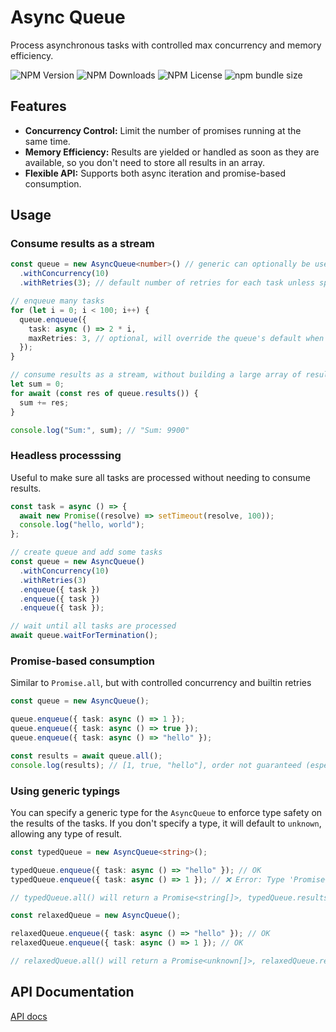 # Async Queue

Process asynchronous tasks with controlled max concurrency and memory efficiency.

![NPM Version](https://img.shields.io/npm/v/%40aherve%2Fasync-queue)
![NPM Downloads](https://img.shields.io/npm/dm/%40aherve%2Fasync-queue)
![NPM License](https://img.shields.io/npm/l/%40aherve%2Fasync-queue)
![npm bundle size](https://img.shields.io/bundlephobia/min/%40aherve%2Fasync-queue)


## Features

- **Concurrency Control:** Limit the number of promises running at the same time.
- **Memory Efficiency:** Results are yielded or handled as soon as they are available, so you don't need to store all results in an array.
- **Flexible API:** Supports both async iteration and promise-based consumption.

## Usage

### Consume results as a stream
```typescript
const queue = new AsyncQueue<number>() // generic can optionally be used 
  .withConcurrency(10)
  .withRetries(3); // default number of retries for each task unless specified at task level

// enqueue many tasks
for (let i = 0; i < 100; i++) {
  queue.enqueue({
    task: async () => 2 * i,
    maxRetries: 3, // optional, will override the queue's default when set
  });
}

// consume results as a stream, without building a large array of results
let sum = 0;
for await (const res of queue.results()) {
  sum += res;
}

console.log("Sum:", sum); // "Sum: 9900"
```

### Headless processsing

Useful to make sure all tasks are processed without needing to consume results.

```typescript
const task = async () => {
  await new Promise((resolve) => setTimeout(resolve, 100));
  console.log("hello, world");
};

// create queue and add some tasks
const queue = new AsyncQueue()
  .withConcurrency(10)
  .withRetries(3)
  .enqueue({ task })
  .enqueue({ task })
  .enqueue({ task });

// wait until all tasks are processed
await queue.waitForTermination();
```

### Promise-based consumption

Similar to `Promise.all`, but with controlled concurrency and builtin retries

```typescript
const queue = new AsyncQueue();

queue.enqueue({ task: async () => 1 });
queue.enqueue({ task: async () => true });
queue.enqueue({ task: async () => "hello" });

const results = await queue.all();
console.log(results); // [1, true, "hello"], order not guaranteed (especially if retries happened)
```

### Using generic typings

You can specify a generic type for the `AsyncQueue` to enforce type safety on the results of the tasks. If you don't specify a type, it will default to `unknown`, allowing any type of result.

```typescript
const typedQueue = new AsyncQueue<string>();

typedQueue.enqueue({ task: async () => "hello" }); // OK
typedQueue.enqueue({ task: async () => 1 }); // ❌ Error: Type 'Promise<number>' is not assignable to type 'Promise<string>'.

// typedQueue.all() will return a Promise<string[]>, typedQueue.results() is an AsyncGenerator<string>

const relaxedQueue = new AsyncQueue();

relaxedQueue.enqueue({ task: async () => "hello" }); // OK
relaxedQueue.enqueue({ task: async () => 1 }); // OK

// relaxedQueue.all() will return a Promise<unknown[]>, relaxedQueue.results() is an AsyncGenerator<unknown>
```

## API Documentation

[API docs](./docs/globals.md)
